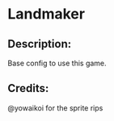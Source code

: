 # Landmaker

## Description: 

Base config to use this game.

## Credits: 

@yowaikoi for the sprite rips

